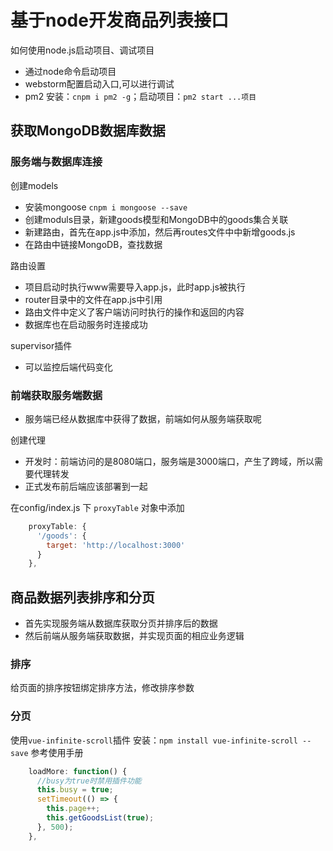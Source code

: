 # 基于node开发商品列表接口

如何使用node.js启动项目、调试项目

- 通过node命令启动项目
- webstorm配置启动入口,可以进行调试
- pm2 安装：`cnpm i pm2 -g`；启动项目：`pm2 start ...项目`

## 获取MongoDB数据库数据

### 服务端与数据库连接

创建models

- 安装mongoose `cnpm i mongoose --save`
- 创建moduls目录，新建goods模型和MongoDB中的goods集合关联
- 新建路由，首先在app.js中添加，然后再routes文件中中新增goods.js
- 在路由中链接MongoDB，查找数据

路由设置

- 项目启动时执行www需要导入app.js，此时app.js被执行
- router目录中的文件在app.js中引用
- 路由文件中定义了客户端访问时执行的操作和返回的内容
- 数据库也在启动服务时连接成功

supervisor插件

- 可以监控后端代码变化

### 前端获取服务端数据

- 服务端已经从数据库中获得了数据，前端如何从服务端获取呢

创建代理

- 开发时：前端访问的是8080端口，服务端是3000端口，产生了跨域，所以需要代理转发
- 正式发布前后端应该部署到一起

在config/index.js  下 `proxyTable` 对象中添加

```JavaScript
    proxyTable: {
      '/goods': {
        target: 'http://localhost:3000'
      }
    },
```

## 商品数据列表排序和分页

- 首先实现服务端从数据库获取分页并排序后的数据
- 然后前端从服务端获取数据，并实现页面的相应业务逻辑

### 排序

给页面的排序按钮绑定排序方法，修改排序参数

### 分页

使用`vue-infinite-scroll`插件
安装：`npm install vue-infinite-scroll --save`
参考使用手册

```javascript
    loadMore: function() {
      //busy为true时禁用插件功能
      this.busy = true;
      setTimeout(() => {
        this.page++;
        this.getGoodsList(true);
      }, 500);
    },
```